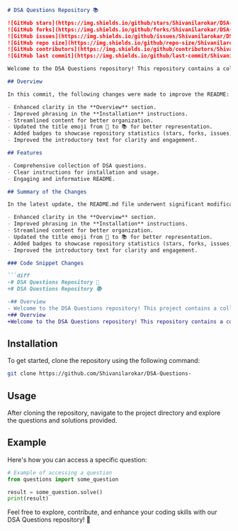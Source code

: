 ```markdown
# DSA Questions Repository 📚

![GitHub stars](https://img.shields.io/github/stars/Shivanilarokar/DSA-Questions-) 
![GitHub forks](https://img.shields.io/github/forks/Shivanilarokar/DSA-Questions-) 
![GitHub issues](https://img.shields.io/github/issues/Shivanilarokar/DSA-Questions-) 
![GitHub repo size](https://img.shields.io/github/repo-size/Shivanilarokar/DSA-Questions-) 
![GitHub contributors](https://img.shields.io/github/contributors/Shivanilarokar/DSA-Questions-) 
![GitHub last commit](https://img.shields.io/github/last-commit/Shivanilarokar/DSA-Questions-)

Welcome to the DSA Questions repository! This repository contains a collection of data structure and algorithm questions designed to help you master coding interviews and improve your problem-solving skills.

## Overview

In this commit, the following changes were made to improve the README:

- Enhanced clarity in the **Overview** section.
- Improved phrasing in the **Installation** instructions.
- Streamlined content for better organization.
- Updated the title emoji from 📖 to 📚 for better representation.
- Added badges to showcase repository statistics (stars, forks, issues, etc.).
- Improved the introductory text for clarity and engagement.

## Features

- Comprehensive collection of DSA questions.
- Clear instructions for installation and usage.
- Engaging and informative README.

## Summary of the Changes

In the latest update, the README.md file underwent significant modifications to enhance clarity and organization. Key changes include:

- Enhanced clarity in the **Overview** section.
- Improved phrasing in the **Installation** instructions.
- Streamlined content for better organization.
- Updated the title emoji from 📖 to 📚 for better representation.
- Added badges to showcase repository statistics (stars, forks, issues, etc.).
- Improved the introductory text for clarity and engagement.

### Code Snippet Changes

```diff
-# DSA Questions Repository 📖
+# DSA Questions Repository 📚
```

```diff
-## Overview
- Welcome to the DSA Questions repository! This project contains a collection of Data Structure and Algorithm questions designed to help you improve your coding skills.
+## Overview
+Welcome to the DSA Questions repository! This repository contains a collection of data structure and algorithm questions to help you master coding interviews and improve your problem-solving skills.
```

## Installation

To get started, clone the repository using the following command:

```bash
git clone https://github.com/Shivanilarokar/DSA-Questions-
```

## Usage

After cloning the repository, navigate to the project directory and explore the questions and solutions provided.

## Example

Here's how you can access a specific question:

```python
# Example of accessing a question
from questions import some_question

result = some_question.solve()
print(result)
```

Feel free to explore, contribute, and enhance your coding skills with our DSA Questions repository! 🚀
```